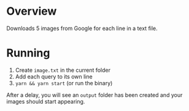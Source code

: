 # Overview
Downloads 5 images from Google for each line in a text file.

# Running
1. Create `image.txt` in the current folder
1. Add each query to its own line
1. `yarn && yarn start` (or run the binary)

After a delay, you will see an `output` folder has been created and your images should start appearing.

